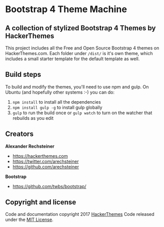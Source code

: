 # Bootstrap 4 Theme Machine

## A collection of stylized Bootstrap 4 Themes by HackerThemes

This project includes all the Free and Open Source Bootstrap 4 themes on HackerThemes.com. Each folder under `/dist/` is it's own theme, which includes a small starter template for the default template as well.

## Build steps

To build and modify the themes, you'll need to use npm and gulp. On Ubuntu (and hopefully other systems :-) you can do:

1. `npm install` to install all the dependencies
2. `npm install gulp -g` to install gulp globally
3. `gulp` to run the build once or `gulp watch` to turn on the watcher that rebuilds as you edit

## Creators

**Alexander Rechsteiner**

- <https://hackerthemes.com>
- <https://twitter.com/arechsteiner>
- <https://github.com/arechsteiner>

**Bootstrap**

- <https://github.com/twbs/bootstrap/>

## Copyright and license

Code and documentation copyright 2017 [HackerThemes](https://hacekrthemes.com) Code released under the [MIT License](https://opensource.org/licenses/MIT).
